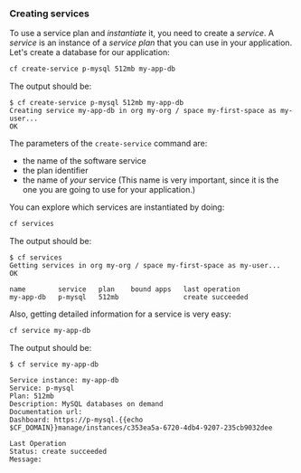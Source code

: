 ### Creating services

To use a service plan and *instantiate* it, you need to create a *service*. A *service* is an instance of a *service plan* that you can use in your application.
Let's create a database for our application:

```sh
cf create-service p-mysql 512mb my-app-db
```

The output should be:

```
$ cf create-service p-mysql 512mb my-app-db
Creating service my-app-db in org my-org / space my-first-space as my-user...
OK
```

The parameters of the `create-service` command are:

* the name of the software service
* the plan identifier
* the name of *your* service (This name is very important, since it is the one you are going to use for your application.)

You can explore which services are instantiated by doing:

```sh
cf services
```

The output should be:

```
$ cf services
Getting services in org my-org / space my-first-space as my-user...
OK

name        service   plan    bound apps   last operation
my-app-db   p-mysql   512mb                create succeeded
```

Also, getting detailed information for a service is very easy:

```sh
cf service my-app-db
```

The output should be:

```
$ cf service my-app-db

Service instance: my-app-db
Service: p-mysql
Plan: 512mb
Description: MySQL databases on demand
Documentation url:
Dashboard: https://p-mysql.{{echo $CF_DOMAIN}}manage/instances/c353ea5a-6720-4db4-9207-235cb9032dee

Last Operation
Status: create succeeded
Message:
```

